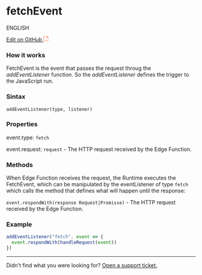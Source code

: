 # fetch**Event**

ENGLISH

[Edit on GitHub <svg width="14" height="14" xmlns="http://www.w3.org/2000/svg"><g fill="none" stroke="#F3652B"><path d="M4.81.71H.672v11.43H12.1V8.001" stroke-width=".8"/><path d="M6.87.786h5.155V5.94M6.31 6.5L12.026.786"/></g></svg>](https://github.com/aziontech/docs_en/edit/master/edge-functions/runtime-apis/javascript/fetch-event/index.md)

### How it works

FetchEvent is the event that passes the request throug the _addEventListener_ function. So the _addEventListener_ defines the trigger to the JavaScript run.

### Sintax

`addEventListener(type, listener)`

### Properties

event.type: `fetch`

event.request: `request`  - The HTTP request received by the Edge Function.

### Methods

When Edge Function receives the request, the Runtime executes the FetchEvent, which can be manipulated by the eventListener of type `fetch` which calls the method that defines what will happen until the response:

`event.respondWith(response Request|Promisse)` - The HTTP request received by the Edge Function. 

### Example

~~~javascript
addEventListener("fetch", event => {
  event.respondWith(handleRequest(event))
})
~~~



---

Didn't find what you were looking for? [Open a support ticket.](https://tickets.azion.com/)

